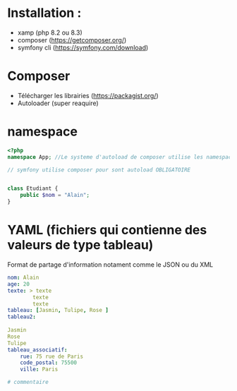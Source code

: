# Installation :
- xamp (php 8.2 ou 8.3)
- composer (https://getcomposer.org/)
- symfony cli (https://symfony.com/download)


# Composer 
- Télécharger les librairies (https://packagist.org/)
- Autoloader (super reaquire)


# namespace

```php
<?php 
namespace App; //Le systeme d'autoload de composer utilise les namespace

// symfony utilise composer pour sont autoload OBLIGATOIRE


class Etudiant {
    public $nom = "Alain";
}
``` 

# YAML (fichiers qui contienne des valeurs de type tableau)

Format de partage d'information notament comme le JSON ou du XML

```yaml
nom: Alain
age: 20
texte: > texte
        texte
        texte
tableau: [Jasmin, Tulipe, Rose ]
tableau2: 
    
Jasmin
Rose
Tulipe
tableau_associatif:
    rue: 75 rue de Paris
    code_postal: 75500
    ville: Paris

# commentaire 
```